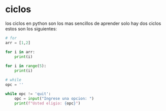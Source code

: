 # ciclos

los ciclos en python son los mas sencillos de aprender solo hay dos ciclos estos son los siguientes:

``` python
# for
arr = [1,2]

for i in arr:
    print(i)
    
for i in range(5):
    print(i)

# while
opc = ''

while opc != 'quit':
    opc = input("Ingrese una opcion: ")
    print(f"Usted eligio: {opc}")
```